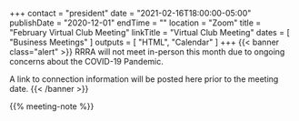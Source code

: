 +++
contact = "president"
date = "2021-02-16T18:00:00-05:00"
publishDate = "2020-12-01"
endTime = ""
location = "Zoom"
title = "February Virtual Club Meeting"
linkTitle = "Virtual Club Meeting"
dates = [ "Business Meetings" ]
outputs = [ "HTML", "Calendar" ]
+++
{{< banner class="alert" >}}
RRRA will not meet in-person this month due to ongoing concerns
about the COVID-19 Pandemic.

A link to connection information will be posted here prior to the meeting date.
{{< /banner >}}

{{% meeting-note %}}
